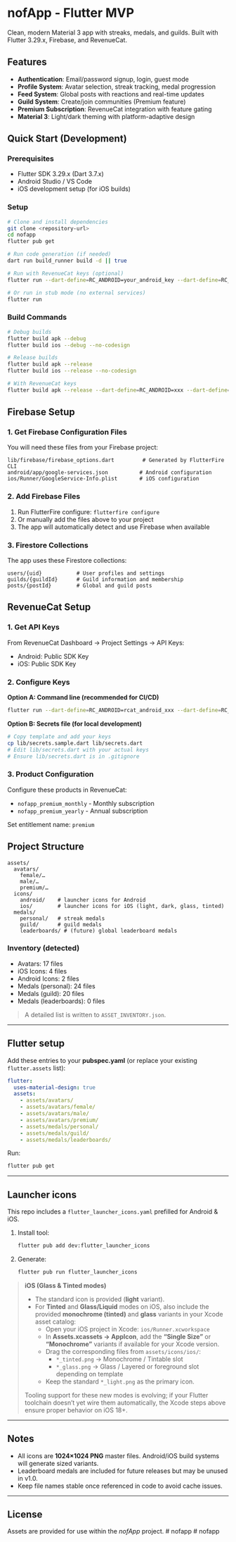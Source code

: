 # nofApp - Flutter MVP

Clean, modern Material 3 app with streaks, medals, and guilds. Built with Flutter 3.29.x, Firebase, and RevenueCat.

## Features

- **Authentication**: Email/password signup, login, guest mode
- **Profile System**: Avatar selection, streak tracking, medal progression  
- **Feed System**: Global posts with reactions and real-time updates
- **Guild System**: Create/join communities (Premium feature)
- **Premium Subscription**: RevenueCat integration with feature gating
- **Material 3**: Light/dark theming with platform-adaptive design

## Quick Start (Development)

### Prerequisites
- Flutter SDK 3.29.x (Dart 3.7.x)
- Android Studio / VS Code
- iOS development setup (for iOS builds)

### Setup
```bash
# Clone and install dependencies
git clone <repository-url>
cd nofapp
flutter pub get

# Run code generation (if needed)
dart run build_runner build -d || true

# Run with RevenueCat keys (optional)
flutter run --dart-define=RC_ANDROID=your_android_key --dart-define=RC_IOS=your_ios_key

# Or run in stub mode (no external services)
flutter run
```

### Build Commands
```bash
# Debug builds
flutter build apk --debug
flutter build ios --debug --no-codesign

# Release builds  
flutter build apk --release
flutter build ios --release --no-codesign

# With RevenueCat keys
flutter build apk --release --dart-define=RC_ANDROID=xxx --dart-define=RC_IOS=yyy
```

## Firebase Setup

### 1. Get Firebase Configuration Files
You will need these files from your Firebase project:

```
lib/firebase/firebase_options.dart         # Generated by FlutterFire CLI
android/app/google-services.json          # Android configuration  
ios/Runner/GoogleService-Info.plist       # iOS configuration
```

### 2. Add Firebase Files
1. Run FlutterFire configure: `flutterfire configure`
2. Or manually add the files above to your project
3. The app will automatically detect and use Firebase when available

### 3. Firestore Collections
The app uses these Firestore collections:
```
users/{uid}           # User profiles and settings
guilds/{guildId}      # Guild information and membership
posts/{postId}        # Global and guild posts
```

## RevenueCat Setup

### 1. Get API Keys
From RevenueCat Dashboard → Project Settings → API Keys:
- Android: Public SDK Key
- iOS: Public SDK Key

### 2. Configure Keys
**Option A: Command line (recommended for CI/CD)**
```bash
flutter run --dart-define=RC_ANDROID=rcat_android_xxx --dart-define=RC_IOS=rcat_ios_yyy
```

**Option B: Secrets file (for local development)**
```bash
# Copy template and add your keys
cp lib/secrets.sample.dart lib/secrets.dart
# Edit lib/secrets.dart with your actual keys
# Ensure lib/secrets.dart is in .gitignore
```

### 3. Product Configuration
Configure these products in RevenueCat:
- `nofapp_premium_monthly` - Monthly subscription
- `nofapp_premium_yearly` - Annual subscription

Set entitlement name: `premium`

## Project Structure

```
assets/
  avatars/
    female/…
    male/…
    premium/…
  icons/
    android/    # launcher icons for Android
    ios/        # launcher icons for iOS (light, dark, glass, tinted)
  medals/
    personal/   # streak medals
    guild/      # guild medals
    leaderboards/ # (future) global leaderboard medals
```

### Inventory (detected)
- Avatars: 17 files
- iOS Icons: 4 files
- Android Icons: 2 files
- Medals (personal): 24 files
- Medals (guild): 20 files
- Medals (leaderboards): 0 files

> A detailed list is written to `ASSET_INVENTORY.json`.

---

## Flutter setup

Add these entries to your **pubspec.yaml** (or replace your existing `flutter.assets` list):

```yaml
flutter:
  uses-material-design: true
  assets:
    - assets/avatars/
    - assets/avatars/female/
    - assets/avatars/male/
    - assets/avatars/premium/
    - assets/medals/personal/
    - assets/medals/guild/
    - assets/medals/leaderboards/
```

Run:
```bash
flutter pub get
```

---

## Launcher icons

This repo includes a `flutter_launcher_icons.yaml` prefilled for Android & iOS.

1. Install tool:
   ```bash
   flutter pub add dev:flutter_launcher_icons
   ```
2. Generate:
   ```bash
   flutter pub run flutter_launcher_icons
   ```

> **iOS (Glass & Tinted modes)**  
> - The standard icon is provided (**light** variant).  
> - For **Tinted** and **Glass/Liquid** modes on iOS, also include the provided **monochrome (tinted)** and **glass** variants in your Xcode asset catalog:
>   - Open your iOS project in Xcode: `ios/Runner.xcworkspace`
>   - In **Assets.xcassets → AppIcon**, add the **“Single Size”** or **“Monochrome”** variants if available for your Xcode version.
>   - Drag the corresponding files from `assets/icons/ios/`:
>     - `*_tinted.png` → Monochrome / Tintable slot
>     - `*_glass.png`   → Glass / Layered or foreground slot depending on template
>   - Keep the standard `*_light.png` as the primary icon.
>
> Tooling support for these new modes is evolving; if your Flutter toolchain doesn’t yet wire them automatically, the Xcode steps above ensure proper behavior on iOS 18+.

---

## Notes
- All icons are **1024×1024 PNG** master files. Android/iOS build systems will generate sized variants.
- Leaderboard medals are included for future releases but may be unused in v1.0.
- Keep file names stable once referenced in code to avoid cache issues.

---

## License
Assets are provided for use within the *nofApp* project.
#   n o f a p p  
 #   n o f a p p  
 